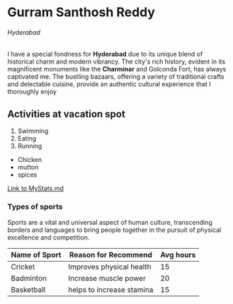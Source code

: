 # Gurram Santhosh Reddy
###### Hyderabad
I have a special fondness for **Hyderabad** due to its unique blend of historical charm and modern vibrancy. The city's rich history, evident in its magnificent monuments like the **Charminar** and Golconda Fort, has always captivated me. The bustling bazaars, offering a variety of traditional crafts and delectable cuisine, provide an authentic cultural experience that I thoroughly enjoy

## Activities at vacation spot
1. Swimming
2. Eating
3. Running
* Chicken
* mutton
* spices

[Link to MyStats.md](https://github.com/Gurram99/my2-gurram/blob/main/MyStats.md)

### Types of sports

Sports are a vital and universal aspect of human culture, transcending borders and languages to bring people together in the pursuit of physical excellence and competition.

|   **Name of Sport**     |    **Reason for Recommend**                        | **Avg hours**     |
|-------------------------|----------------------------------------------------|-------------------|
|   Cricket               | Improves physical health                           |   15              |
|   Badminton             | Increase muscle power                              |   20              |
|   Basketball            | helps to increase stamina                          |   15              |
 
